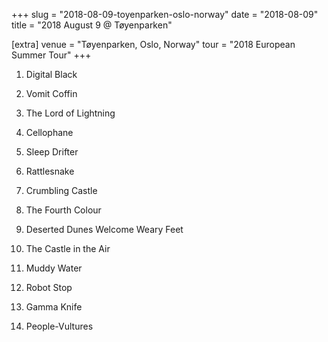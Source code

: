 +++
slug = "2018-08-09-toyenparken-oslo-norway"
date = "2018-08-09"
title = "2018 August 9 @ Tøyenparken"

[extra]
venue = "Tøyenparken, Oslo, Norway"
tour = "2018 European Summer Tour"
+++


 1. Digital Black

 2. Vomit Coffin

 3. The Lord of Lightning

 4. Cellophane

 5. Sleep Drifter

 6. Rattlesnake

 7. Crumbling Castle

 8. The Fourth Colour

 9. Deserted Dunes Welcome Weary Feet

10. The Castle in the Air

11. Muddy Water

12. Robot Stop

13. Gamma Knife

14. People-Vultures



